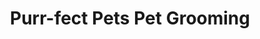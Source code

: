 ---
title: "Purr-fect Pets Pet Grooming"
url: /georgetown/purr-fect-pets-pet-grooming/
shop: Tiersalon
---
